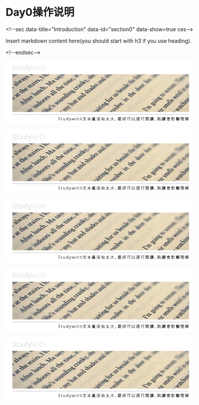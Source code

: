 # Day0操作说明



&lt;!--sec data-title="Introduction" data-id="section0" data-show=true ces--&gt;

Insert markdown content here\(you should start with h3 if you use heading\).

&lt;!--endsec--&gt;

![](/assets/2.jpg)

![](/assets/2.jpg)

![](/assets/2.jpg)

![](/assets/2.jpg)

![](/assets/2.jpg)


